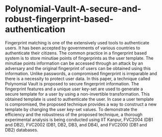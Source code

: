 # Polynomial-Vault-A-secure-and-robust-fingerprint-based-authentication
Fingerprint matching is one of the extensively used tools to authenticate users. It has been accepted by governments of various countries to authenticate their citizens. The common practice in a fingerprint based system is to store minutiae points of fingerprints as the user template. The minutiae points information can be accessed through an attack by an adversary and the original fingerprint of users can be obtained using this information. Unlike passwords, a compromised fingerprint is irreparable and there is a necessity to protect user data. In this paper, a technique called Polynomial Vault is proposed to secure fingerprint information. The fingerprint features and a unique user key-set are used to generate a secure template for a user by using a non-invertible transformation. This obtained template is used to authenticate the user. In case a user template is compromised, the proposed technique provides a way to construct a new template by changing the user key-set values. To demonstrate the efficiency and the robustness of the proposed technique, a thorough experimental analysis is being conducted using IIT Kanpur, FVC2004 (DB1 and DB2), FVC2002 (DB1, DB2, DB3, and DB4), and FVC2000 (DB1 and DB2) databases.

